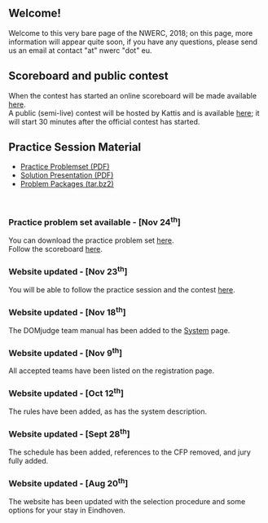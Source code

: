 ## Welcome!
Welcome to this very bare page of the NWERC, 2018; on this page, more information will appear quite soon, if you have any questions, please send us an email at contact "at" nwerc "dot" eu.


## Scoreboard and public contest
When the contest has started an online scoreboard will be made available <a href="scoreboard/">here</a>.<br/>
A public (semi-live) contest will be hosted by Kattis and is available [here](https://open.kattis.com/contests/nwerc18open); it will start 30 minutes after the official contest has started.

## Practice Session Material
* [Practice Problemset (PDF)](/files/nwerc2018practice.pdf)
* [Solution Presentation (PDF)](/files/nwerc2018practiceslides.pdf)
* [Problem Packages (tar.bz2)](/files/nwerc2018practice.tar.bz2)

<br />

### Practice problem set available - [Nov 24<sup>th</sup>]
You can download the practice problem set [here](/files/nwerc2018practice.pdf).<br/>
Follow the scoreboard <a href="scoreboard/">here</a>.


### Website updated - [Nov 23<sup>th</sup>]
You will be able to follow the practice session and the contest <a href="scoreboard/">here</a>.

### Website updated - [Nov 18<sup>th</sup>]
The DOMjudge team manual has been added to the [System](system) page.

### Website updated - [Nov 9<sup>th</sup>]
All accepted teams have been listed on the registration page.

### Website updated - [Oct 12<sup>th</sup>]
The rules have been added, as has the system description.

### Website updated - [Sept 28<sup>th</sup>]
The schedule has been added, references to the CFP removed, and jury fully added.

### Website updated - [Aug 20<sup>th</sup>]
The website has been updated with the selection procedure and some options for your stay in Eindhoven.
